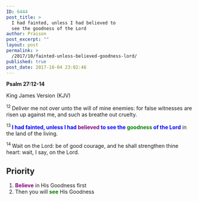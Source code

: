 ```yaml
---
ID: 6444
post_title: >
  I had fainted, unless I had believed to
  see the goodness of the Lord
author: Praison
post_excerpt: ""
layout: post
permalink: >
  /2017/10/fainted-unless-believed-goodness-lord/
published: true
post_date: 2017-10-04 23:02:46
---
```

<p class="passage-display"><strong><span class="passage-display-bcv">Psalm 27:12-14</span></strong></p>
<p class="passage-display"><span class="passage-display-version">King James Version (KJV)</span></p>
<span id="en-KJV-14298" class="text Ps-27-12"><sup class="versenum">12 </sup>Deliver me not over unto the will of mine enemies: for false witnesses are risen up against me, and such as breathe out cruelty.</span>

<span id="en-KJV-14299" class="text Ps-27-13"><sup class="versenum">13 </sup><strong><span style="color: #0000ff;">I had fainted, unless I had <span style="color: #800080;">believed</span> to see the <span style="color: #008000;">goodness</span> of the <span class="small-caps">Lord</span></span></strong> in the land of the living.</span>

<span id="en-KJV-14300" class="text Ps-27-14"><sup class="versenum">14 </sup>Wait on the <span class="small-caps">Lord</span>: be of good courage, and he shall strengthen thine heart: wait, I say, on the <span class="small-caps">Lord</span>.</span>
<h2>Priority</h2>
<ol>
 	<li><span style="color: #800080;"><strong>Believe</strong></span> in His Goodness first</li>
 	<li>Then you will <span style="color: #008000;"><strong>see</strong></span> His Goodness</li>
</ol>